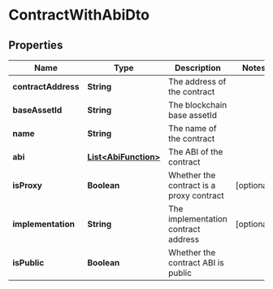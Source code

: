 

# ContractWithAbiDto


## Properties

| Name | Type | Description | Notes |
|------------ | ------------- | ------------- | -------------|
|**contractAddress** | **String** | The address of the contract |  |
|**baseAssetId** | **String** | The blockchain base assetId |  |
|**name** | **String** | The name of the contract |  |
|**abi** | [**List&lt;AbiFunction&gt;**](AbiFunction.md) | The ABI of the contract |  |
|**isProxy** | **Boolean** | Whether the contract is a proxy contract |  [optional] |
|**implementation** | **String** | The implementation contract address |  [optional] |
|**isPublic** | **Boolean** | Whether the contract ABI is public |  |




